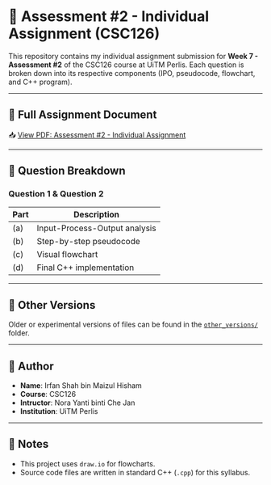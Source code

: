 # 🧾 Assessment #2 - Individual Assignment (CSC126)

This repository contains my individual assignment submission for **Week 7 - Assessment #2** of the CSC126 course at UiTM Perlis. Each question is broken down into its respective components (IPO, pseudocode, flowchart, and C++ program).

---

## 📄 Full Assignment Document

📥 [View PDF: Assessment #2 - Individual Assignment](https://raw.githubusercontent.com/shahxvi/uitm-cdsc110/sem1/CSC126/W7%20%232%20Assessment%202/00.%20Assessment%20%232%20-%20Individual%20Assignment.pdf)

---

## 🧠 Question Breakdown

### Question 1 & Question 2
| Part | Description |
|------|-------------|
| (a)  | Input-Process-Output analysis |
| (b)  | Step-by-step pseudocode |
| (c)  | Visual flowchart |
| (d)  | Final C++ implementation |

---

## 📁 Other Versions

Older or experimental versions of files can be found in the [`other_versions/`](./other_versions) folder.

---

## 👤 Author

- **Name**: Irfan Shah bin Maizul Hisham
- **Course**: CSC126
- **Intructor**: Nora Yanti binti Che Jan
- **Institution**: UiTM Perlis

---

## 📝 Notes

- This project uses `draw.io` for flowcharts.
- Source code files are written in standard C++ (`.cpp`) for this syllabus.
